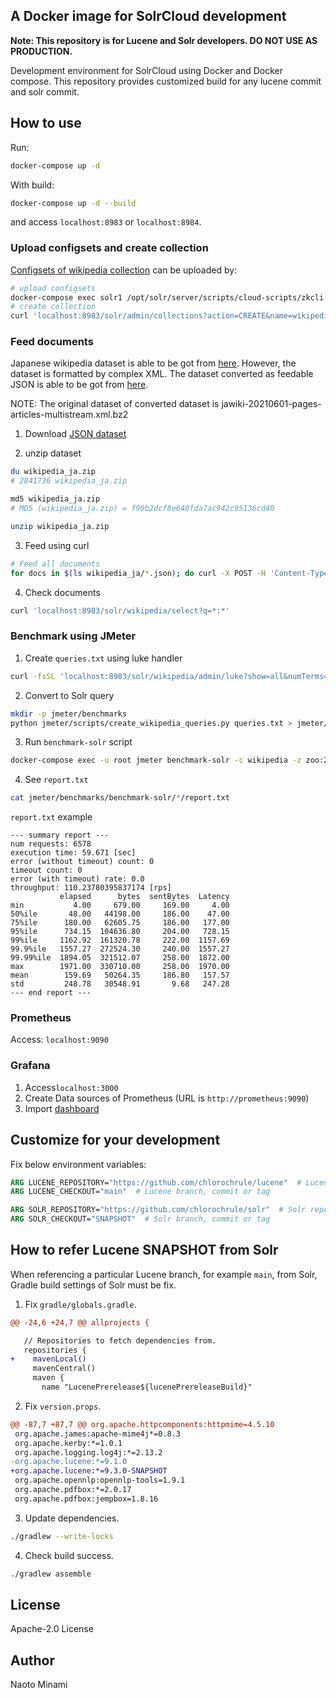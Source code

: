 ## A Docker image for SolrCloud development

**Note: This repository is for Lucene and Solr developers. DO NOT USE AS PRODUCTION.**

Development environment for SolrCloud using Docker and Docker compose.
This repository provides customized build for any lucene commit and solr commit.

## How to use

Run:

```bash
docker-compose up -d
```

With build:

```bash
docker-compose up -d --build
```

and access `localhost:8983` or `localhost:8984`.

### Upload configsets and create collection

[Configsets of wikipedia collection](https://github.com/chlorochrule/solrcloud-development-box/tree/main/solr/mnt/solr/configsets/wikipedia/conf)
can be uploaded by:

```bash
# upload configsets
docker-compose exec solr1 /opt/solr/server/scripts/cloud-scripts/zkcli.sh -zkhost zoo:2181 -cmd upconfig -confdir /opt/mnt/solr/configsets/wikipedia/conf/ -confname wikipedia
# create collection
curl 'localhost:8983/solr/admin/collections?action=CREATE&name=wikipedia&numShards=2&replicationFactor=2&maxShardsPerNode=2&collection.configName=wikipedia'
```

### Feed documents

Japanese wikipedia dataset is able to be got from [here](https://dumps.wikimedia.org/jawiki/). However, the dataset is formatted by complex XML.
The dataset converted as feedable JSON is able to be got from [here](https://drive.google.com/file/d/1KbRqykxvNRPkEZrznObf6uvCR1YIXB3A/view?usp=sharing).

NOTE: The original dataset of converted dataset is jawiki-20210601-pages-articles-multistream.xml.bz2

1. Download [JSON dataset](https://drive.google.com/file/d/1KbRqykxvNRPkEZrznObf6uvCR1YIXB3A/view?usp=sharing)

2. unzip dataset
```bash
du wikipedia_ja.zip
# 2841736 wikipedia_ja.zip

md5 wikipedia_ja.zip
# MD5 (wikipedia_ja.zip) = f90b2dcf8e640fda7ac942c95136cd40

unzip wikipedia_ja.zip
```

3. Feed using curl
```bash
# Feed all documents
for docs in $(ls wikipedia_ja/*.json); do curl -X POST -H 'Content-Type: application/json' --data-binary @$docs 'http://localhost:8983/solr/wikipedia/update'; done
```

4. Check documents
```bash
curl 'localhost:8983/solr/wikipedia/select?q=*:*'
```

### Benchmark using JMeter

1. Create `queries.txt` using luke handler
```bash
curl -fsSL 'localhost:8983/solr/wikipedia/admin/luke?show=all&numTerms=10000&fl=text' | jq -r .fields.text.topTerms | grep '"' | sed -e 's/[" ,]//g' > queries.txt
```

2. Convert to Solr query
```bash
mkdir -p jmeter/benchmarks
python jmeter/scripts/create_wikipedia_queries.py queries.txt > jmeter/benchmarks/queries.txt
```

3. Run `benchmark-solr` script
```bash
docker-compose exec -u root jmeter benchmark-solr -c wikipedia -z zoo:2181 -q /var/jmeter/benchmarks/queries.txt -t 233 -d 60 --clean
```

4. See `report.txt`
```bash
cat jmeter/benchmarks/benchmark-solr/*/report.txt
```
`report.txt` example
```
--- summary report ---
num requests: 6578
execution time: 59.671 [sec]
error (without timeout) count: 0
timeout count: 0
error (with timeout) rate: 0.0
throughput: 110.23780395837174 [rps]
           elapsed      bytes  sentBytes  Latency
min           4.00     679.00     169.00     4.00
50%ile       48.00   44198.00     186.00    47.00
75%ile      180.00   62605.75     186.00   177.00
95%ile      734.15  104636.80     204.00   728.15
99%ile     1162.92  161320.78     222.00  1157.69
99.9%ile   1557.27  272524.30     240.00  1557.27
99.99%ile  1894.05  321512.07     258.00  1872.00
max        1971.00  330710.00     258.00  1970.00
mean        159.69   50264.35     186.80   157.57
std         248.78   30548.91       9.68   247.28
--- end report ---
```

### Prometheus

Access: `localhost:9090`

### Grafana

1. Access`localhost:3000`
2. Create Data sources of Prometheus (URL is `http://prometheus:9090`)
3. Import [dashboard](https://github.com/apache/solr/blob/main/solr/prometheus-exporter/conf/grafana-solr-dashboard.json)

## Customize for your development

Fix below environment variables:

```Dockerfile
ARG LUCENE_REPOSITORY="https://github.com/chlorochrule/lucene"  # Lucene repository you want to build
ARG LUCENE_CHECKOUT="main"  # Lucene branch, commit or tag

ARG SOLR_REPOSITORY="https://github.com/chlorochrule/solr"  # Solr repository you want to build
ARG SOLR_CHECKOUT="SNAPSHOT"  # Solr branch, commit or tag
```

## How to refer Lucene SNAPSHOT from Solr

When referencing a particular Lucene branch, for example `main`, from Solr, Gradle build settings of Solr must be fix.

1. Fix `gradle/globals.gradle`.

```diff
@@ -24,6 +24,7 @@ allprojects {

   // Repositories to fetch dependencies from.
   repositories {
+    mavenLocal()
     mavenCentral()
     maven {
       name "LucenePrerelease${lucenePrereleaseBuild}"
```

2. Fix `version.props`.

```diff
@@ -87,7 +87,7 @@ org.apache.httpcomponents:httpmime=4.5.10
 org.apache.james:apache-mime4j*=0.8.3
 org.apache.kerby:*=1.0.1
 org.apache.logging.log4j:*=2.13.2
-org.apache.lucene:*=9.1.0
+org.apache.lucene:*=9.3.0-SNAPSHOT
 org.apache.opennlp:opennlp-tools=1.9.1
 org.apache.pdfbox:*=2.0.17
 org.apache.pdfbox:jempbox=1.8.16
```

3. Update dependencies.

```bash
./gradlew --write-locks
```

4. Check build success.

```bash
./gradlew assemble
```

## License

Apache-2.0 License

## Author

Naoto Minami
